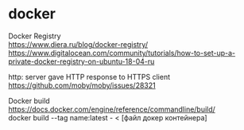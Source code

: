 # docker

Docker Registry</br>
https://www.diera.ru/blog/docker-registry/</br>
https://www.digitalocean.com/community/tutorials/how-to-set-up-a-private-docker-registry-on-ubuntu-18-04-ru</br>

http: server gave HTTP response to HTTPS client</br>
https://github.com/moby/moby/issues/28321</br>

Docker build</br>
https://docs.docker.com/engine/reference/commandline/build/</br>
docker build --tag name:latest - < [файл докер контейнера]</br>

